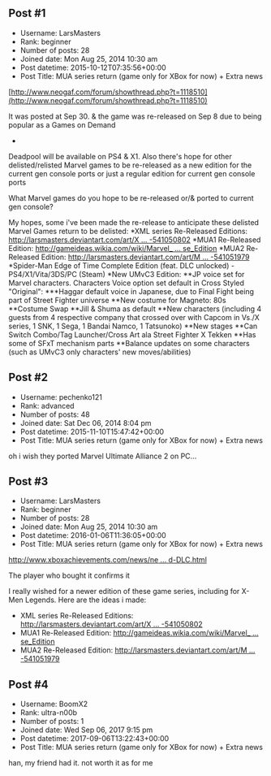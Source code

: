 ## Post #1
- Username: LarsMasters
- Rank: beginner
- Number of posts: 28
- Joined date: Mon Aug 25, 2014 10:30 am
- Post datetime: 2015-10-12T07:35:56+00:00
- Post Title: MUA series return (game only for XBox for now) + Extra news

[http://www.neogaf.com/forum/showthread.php?t=1118510](http://www.neogaf.com/forum/showthread.php?t=1118510)

It was posted at Sep 30. & the game was re-released on Sep 8 due to being popular as a Games on Demand

+

Deadpool will be available on PS4 & X1. Also there's hope for other delisted/relisted Marvel games to be re-released as a new edition for the current gen console ports or just a regular edition for current gen console ports

What Marvel games do you hope to be re-released or/& ported to current gen console?‎

My hopes, some i've been made the re-release to anticipate these delisted Marvel Games return to be delisted:
*XML series Re-Released Editions: [http://larsmasters.deviantart.com/art/X ... -541050802](http://larsmasters.deviantart.com/art/XML-series-Re-Released-Edition-Wishlists-541050802)
*MUA1 Re-Released Edition: [http://gameideas.wikia.com/wiki/Marvel_ ... se_Edition](http://gameideas.wikia.com/wiki/Marvel_Ultimate_Alliance:_Re-Release_Edition)
*MUA2 Re-Released Edition: [http://larsmasters.deviantart.com/art/M ... -541051979](http://larsmasters.deviantart.com/art/MUA2-Re-Released-Edition-Wishlists-541051979)
*Spider-Man Edge of Time Complete Edition (feat. DLC unlocked) - PS4/X1/Vita/3DS/PC (Steam)
*New UMvC3 Edition:
**JP voice set for Marvel characters. Characters Voice option set default in Cross Styled "Original":
***Haggar default voice in Japanese, due to Final Fight being part of Street Fighter universe
**New costume for Magneto: 80s
**Costume Swap
**Jill & Shuma as default
**New characters (including 4 guests from 4 respective company that crossed over with Capcom in Vs./X series, 1 SNK, 1 Sega, 1 Bandai Namco, 1 Tatsunoko)
**New stages
**Can Switch Combo/Tag Launcher/Cross Art ala Street Fighter X Tekken
**Has some of SFxT mechanism parts
**Balance updates on some characters (such as UMvC3 only characters' new moves/abilities)
## Post #2
- Username: pechenko121
- Rank: advanced
- Number of posts: 48
- Joined date: Sat Dec 06, 2014 8:04 pm
- Post datetime: 2015-11-10T15:47:42+00:00
- Post Title: MUA series return (game only for XBox for now) + Extra news

oh i wish they ported Marvel Ultimate Alliance 2 on  PC...
## Post #3
- Username: LarsMasters
- Rank: beginner
- Number of posts: 28
- Joined date: Mon Aug 25, 2014 10:30 am
- Post datetime: 2016-01-06T11:36:05+00:00
- Post Title: MUA series return (game only for XBox for now) + Extra news

[http://www.xboxachievements.com/news/ne ... d-DLC.html](http://www.xboxachievements.com/news/news-22920-Marvel-Ultimate-Alliance-Digital-Versions-Now-Include-Previously-Delisted-DLC.html)

The player who bought it confirms it

I really wished for a newer edition of these game series, including for X-Men Legends. Here are the ideas i made:
* XML series Re-Released Editions: [http://larsmasters.deviantart.com/art/X ... -541050802](http://larsmasters.deviantart.com/art/XML-series-Re-Released-Edition-Wishlists-541050802)
* MUA1 Re-Released Edition: [http://gameideas.wikia.com/wiki/Marvel_ ... se_Edition](http://gameideas.wikia.com/wiki/Marvel_Ultimate_Alliance:_Re-Release_Edition)
* MUA2 Re-Released Edition: [http://larsmasters.deviantart.com/art/M ... -541051979](http://larsmasters.deviantart.com/art/MUA2-Re-Released-Edition-Wishlists-541051979)
## Post #4
- Username: BoomX2
- Rank: ultra-n00b
- Number of posts: 1
- Joined date: Wed Sep 06, 2017 9:15 pm
- Post datetime: 2017-09-06T13:22:43+00:00
- Post Title: MUA series return (game only for XBox for now) + Extra news

han, my friend had it. not worth it as for me
